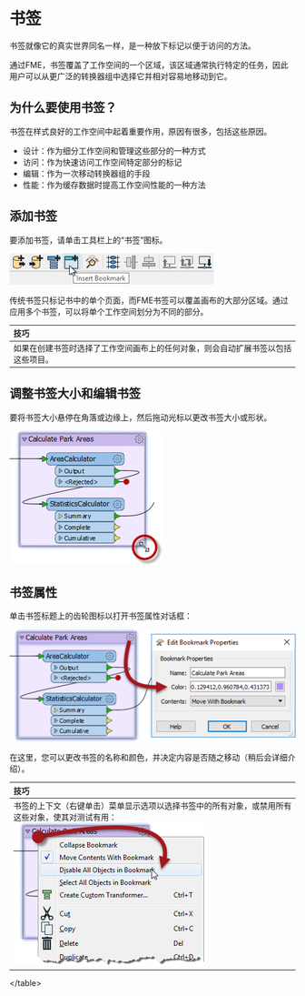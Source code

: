# 书签

书签就像它的真实世界同名一样，是一种放下标记以便于访问的方法。

通过FME，书签覆盖了工作空间的一个区域，该区域通常执行特定的任务，因此用户可以从更广泛的转换器组中选择它并相对容易地移动到它。

## 为什么要使用书签？

书签在样式良好的工作空间中起着重要作用，原因有很多，包括这些原因。

* 设计：作为细分工作空间和管理这些部分的一种方式
* 访问：作为快速访问工作空间特定部分的标记
* 编辑：作为一次移动转换器组的手段
* 性能：作为缓存数据时提高工作空间性能的一种方法

## 添加书签

要添加书签，请单击工具栏上的“书签”图标。

[![](../../../.gitbook/assets/img5.006.addbookmarktoolbar%20%281%29.png)](https://github.com/safesoftware/FMETraining/blob/Desktop-Basic-2018/DesktopBasic5BestPractice/Images/Img5.006.AddBookmarkToolbar.png)

传统书签只标记书中的单个页面，而FME书签可以覆盖画布的大部分区域。通过应用多个书签，可以将单个工作空间划分为不同的部分。

|  技巧 |
| :--- |
|  如果在创建书签时选择了工作空间画布上的任何对象，则会自动扩展书签以包括这些项目。 |

## 调整书签大小和编辑书签

要将书签大小悬停在角落或边缘上，然后拖动光标以更改书签大小或形状。

[![](../../../.gitbook/assets/img5.007.bookmarkresizecursor%20%281%29.png)](https://github.com/safesoftware/FMETraining/blob/Desktop-Basic-2018/DesktopBasic5BestPractice/Images/Img5.007.BookmarkResizeCursor.png)

## 书签属性

单击书签标题上的齿轮图标以打开书签属性对话框：

[![](../../../.gitbook/assets/img5.008.bookmarkproperties%20%281%29.png)](https://github.com/safesoftware/FMETraining/blob/Desktop-Basic-2018/DesktopBasic5BestPractice/Images/Img5.008.BookmarkProperties.png)

在这里，您可以更改书签的名称和颜色，并决定内容是否随之移动（稍后会详细介绍）。

|  技巧 |
| :--- |
|  书签的上下文（右键单击）菜单显示选项以选择书签中的所有对象，或禁用所有这些对象，使其对测试有用：  [![](../../../.gitbook/assets/img5.009.bookmarkcontextmenu%20%281%29.png)](https://github.com/safesoftware/FMETraining/blob/Desktop-Basic-2018/DesktopBasic5BestPractice/Images/Img5.009.BookmarkContextMenu.png) |

&lt;/table&gt;

